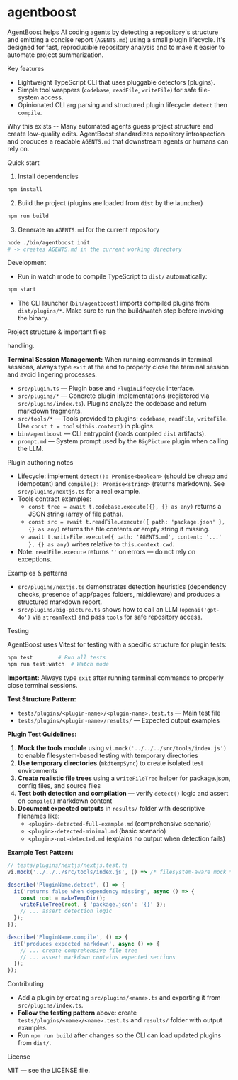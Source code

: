 # agentboost

AgentBoost helps AI coding agents by detecting a repository's structure and emitting a concise report (`AGENTS.md`)
using a small plugin lifecycle. It's designed for fast, reproducible repository analysis and to make it easier to
automate project summarization.

Key features

- Lightweight TypeScript CLI that uses pluggable detectors (plugins).
- Simple tool wrappers (`codebase`, `readFile`, `writeFile`) for safe file-system access.
- Opinionated CLI arg parsing and structured plugin lifecycle: `detect` then `compile`.

Why this exists -- Many automated agents guess project structure and create low-quality edits. AgentBoost standardizes
repository introspection and produces a readable `AGENTS.md` that downstream agents or humans can rely on.

Quick start

1. Install dependencies

```bash
npm install
```

2. Build the project (plugins are loaded from `dist` by the launcher)

```bash
npm run build
```

3. Generate an `AGENTS.md` for the current repository

```bash
node ./bin/agentboost init
# -> creates AGENTS.md in the current working directory
```

Development

- Run in watch mode to compile TypeScript to `dist/` automatically:

```bash
npm start
```
- The CLI launcher (`bin/agentboost`) imports compiled plugins from `dist/plugins/*`. Make sure to run the build/watch
  step before invoking the binary.

Project structure & important files

  handling.

**Terminal Session Management:** When running commands in terminal sessions, always type `exit` at the end to properly close the terminal session and avoid lingering processes.
- `src/plugin.ts` — Plugin base and `PluginLifecycle` interface.
- `src/plugins/*` — Concrete plugin implementations (registered via `src/plugins/index.ts`). Plugins analyze the
  codebase and return markdown fragments.
- `src/tools/*` — Tools provided to plugins: `codebase`, `readFile`, `writeFile`. Use `const t = tools(this.context)` in
  plugins.
- `bin/agentboost` — CLI entrypoint (loads compiled `dist` artifacts).
- `prompt.md` — System prompt used by the `BigPicture` plugin when calling the LLM.

Plugin authoring notes

- Lifecycle: implement `detect(): Promise<boolean>` (should be cheap and idempotent) and `compile(): Promise<string>`
  (returns markdown). See `src/plugins/nextjs.ts` for a real example.
- Tools contract examples:
  - `const tree = await t.codebase.execute({}, {} as any)` returns a JSON string (array of file paths).
  - `const src = await t.readFile.execute({ path: 'package.json' }, {} as any)` returns the file contents or empty
    string if missing.
  - `await t.writeFile.execute({ path: 'AGENTS.md', content: '...' }, {} as any)` writes relative to `this.context.cwd`.
- Note: `readFile.execute` returns `''` on errors — do not rely on exceptions.

Examples & patterns

- `src/plugins/nextjs.ts` demonstrates detection heuristics (dependency checks, presence of app/pages folders,
  middleware) and produces a structured markdown report.
- `src/plugins/big-picture.ts` shows how to call an LLM (`openai('gpt-4o')` via `streamText`) and pass `tools` for safe
  repository access.

Testing

AgentBoost uses Vitest for testing with a specific structure for plugin tests:

```bash
npm test        # Run all tests
npm run test:watch  # Watch mode
```

**Important:** Always type `exit` after running terminal commands to properly close terminal sessions.

**Test Structure Pattern:**
- `tests/plugins/<plugin-name>/<plugin-name>.test.ts` — Main test file
- `tests/plugins/<plugin-name>/results/` — Expected output examples

**Plugin Test Guidelines:**
1. **Mock the tools module** using `vi.mock('../../../src/tools/index.js')` to enable filesystem-based testing with temporary directories
2. **Use temporary directories** (`mkdtempSync`) to create isolated test environments
3. **Create realistic file trees** using a `writeFileTree` helper for package.json, config files, and source files
4. **Test both detection and compilation** — verify `detect()` logic and assert on `compile()` markdown content
5. **Document expected outputs** in `results/` folder with descriptive filenames like:
   - `<plugin>-detected-full-example.md` (comprehensive scenario)
   - `<plugin>-detected-minimal.md` (basic scenario)
   - `<plugin>-not-detected.md` (explains no output when detection fails)

**Example Test Pattern:**
```ts
// tests/plugins/nextjs/nextjs.test.ts
vi.mock('../../../src/tools/index.js', () => /* filesystem-aware mock */);

describe('PluginName.detect', () => {
  it('returns false when dependency missing', async () => {
    const root = makeTempDir();
    writeFileTree(root, { 'package.json': '{}' });
    // ... assert detection logic
  });
});

describe('PluginName.compile', () => {
  it('produces expected markdown', async () => {
    // ... create comprehensive file tree
    // ... assert markdown contains expected sections
  });
});
```

Contributing

- Add a plugin by creating `src/plugins/<name>.ts` and exporting it from `src/plugins/index.ts`.
- **Follow the testing pattern** above: create `tests/plugins/<name>/<name>.test.ts` and `results/` folder with output examples.
- Run `npm run build` after changes so the CLI can load updated plugins from `dist/`.

License

MIT — see the LICENSE file.
